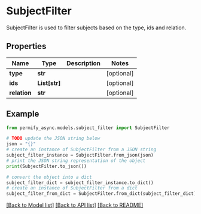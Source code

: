 # SubjectFilter

SubjectFilter is used to filter subjects based on the type, ids and relation.

## Properties

Name | Type | Description | Notes
------------ | ------------- | ------------- | -------------
**type** | **str** |  | [optional] 
**ids** | **List[str]** |  | [optional] 
**relation** | **str** |  | [optional] 

## Example

```python
from permify_async.models.subject_filter import SubjectFilter

# TODO update the JSON string below
json = "{}"
# create an instance of SubjectFilter from a JSON string
subject_filter_instance = SubjectFilter.from_json(json)
# print the JSON string representation of the object
print(SubjectFilter.to_json())

# convert the object into a dict
subject_filter_dict = subject_filter_instance.to_dict()
# create an instance of SubjectFilter from a dict
subject_filter_from_dict = SubjectFilter.from_dict(subject_filter_dict)
```
[[Back to Model list]](../README.md#documentation-for-models) [[Back to API list]](../README.md#documentation-for-api-endpoints) [[Back to README]](../README.md)


